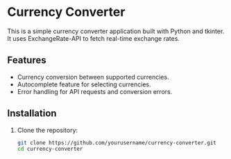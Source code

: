 # Currency Converter

This is a simple currency converter application built with Python and tkinter. It uses ExchangeRate-API to fetch real-time exchange rates.

## Features

- Currency conversion between supported currencies.
- Autocomplete feature for selecting currencies.
- Error handling for API requests and conversion errors.

## Installation

1. Clone the repository:
   ```bash
   git clone https://github.com/yourusername/currency-converter.git
   cd currency-converter
